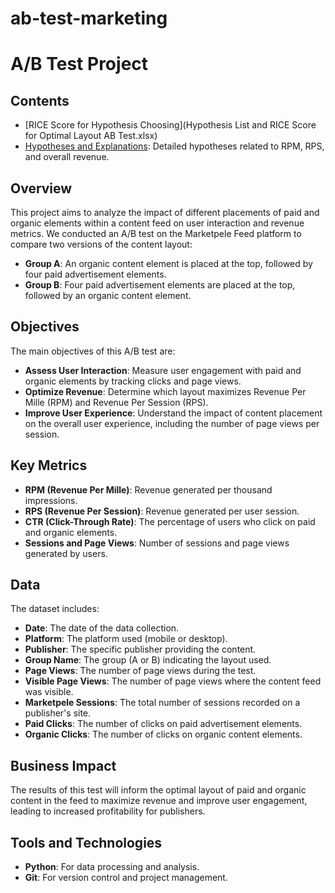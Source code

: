 # ab-test-marketing
# A/B Test Project
## Contents
- [RICE Score for Hypothesis Choosing](Hypothesis List and RICE Score for Optimal Layout AB Test.xlsx)
- [Hypotheses and Explanations](Hypotheses_and_Explanations.md): Detailed hypotheses related to RPM, RPS, and overall revenue.

## Overview

This project aims to analyze the impact of different placements of paid and organic elements within a content feed on user interaction and revenue metrics. We conducted an A/B test on the Marketpele Feed platform to compare two versions of the content layout:

- **Group A**: An organic content element is placed at the top, followed by four paid advertisement elements.
- **Group B**: Four paid advertisement elements are placed at the top, followed by an organic content element.

## Objectives

The main objectives of this A/B test are:

- **Assess User Interaction**: Measure user engagement with paid and organic elements by tracking clicks and page views.
- **Optimize Revenue**: Determine which layout maximizes Revenue Per Mille (RPM) and Revenue Per Session (RPS).
- **Improve User Experience**: Understand the impact of content placement on the overall user experience, including the number of page views per session.

## Key Metrics

- **RPM (Revenue Per Mille)**: Revenue generated per thousand impressions.
- **RPS (Revenue Per Session)**: Revenue generated per user session.
- **CTR (Click-Through Rate)**: The percentage of users who click on paid and organic elements.
- **Sessions and Page Views**: Number of sessions and page views generated by users.

## Data

The dataset includes:

- **Date**: The date of the data collection.
- **Platform**: The platform used (mobile or desktop).
- **Publisher**: The specific publisher providing the content.
- **Group Name**: The group (A or B) indicating the layout used.
- **Page Views**: The number of page views during the test.
- **Visible Page Views**: The number of page views where the content feed was visible.
- **Marketpele Sessions**: The total number of sessions recorded on a publisher's site.
- **Paid Clicks**: The number of clicks on paid advertisement elements.
- **Organic Clicks**: The number of clicks on organic content elements.

## Business Impact

The results of this test will inform the optimal layout of paid and organic content in the feed to maximize revenue and improve user engagement, leading to increased profitability for publishers.

## Tools and Technologies

- **Python**: For data processing and analysis.
- **Git**: For version control and project management.
